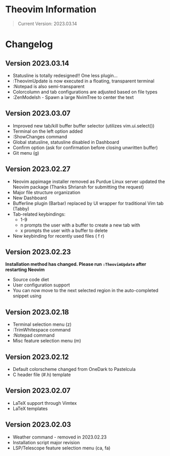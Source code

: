 # Theovim Information

> Current Version: 2023.03.14

# Changelog

## Version 2023.03.14

- Statusline is totally redesigned!! One less plugin...
- :TheovimUpdate is now executed in a floating, transparent terminal
- :Notepad is also semi-transparent
- Colorcolumn and tab configurations are adjusted based on file types
- :ZenModeIsh - Spawn a large NvimTree to center the text

## Version 2023.03.07

- Improved new tab/kill buffer buffer selector (utilizes vim.ui.select())
- Terminal on the left option added
- :ShowChanges command
- Global statusline, statusline disabled in Dashboard
- Confirm option (ask for confirmation before closing unwritten buffer)
- Git menu (<leader>g)

## Version 2023.02.27

- Neovim appimage installer removed as Purdue Linux server updated the Neovim package (Thanks Shriansh for submitting the request)
- Major file structure organization
- New Dashboard
- Bufferline plugin (Barbar) replaced by UI wrapper for traditional Vim tab (Tabby)
- Tab-related keybindings:
  - <leader>1-9
  - <leader>n prompts the user with a buffer to create a new tab with
  - <leader>x prompts the user with a buffer to delete
- New keybinding for recently used files (<leader> f r)

## Version 2023.02.23

**Installation method has changed. Please run `:TheovimUpdate` after restarting Neovim**

- Source code diet
- User configuration support
- You can now move to the next selected region in the auto-completed snippet using <TAB>

## Version 2023.02.18

- Terminal selection menu (<leader>z)
- :TrimWhitespace command
- :Notepad command
- Misc feature selection menu (<leader>m)

## Version 2023.02.12

- Default colorscheme changed from OneDark to Pastelcula
- C header file (#.h) template

## Version 2023.02.07

- LaTeX support through Vimtex
- LaTeX templates

## Version 2023.02.03

- Weather command - removed in 2023.02.23
- Installation script major revision
- LSP/Telescope feature selection menu (<leader>ca, <leader>fa)

